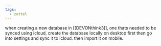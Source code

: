 ```yaml
---
tags:
  - zettel
---
```

when creating a new database in [[DEVONthink3]], one thats needed to be synced using icloud, create the database locally on desktop first then go into settings and sync it to icloud. then import it on mobile.  